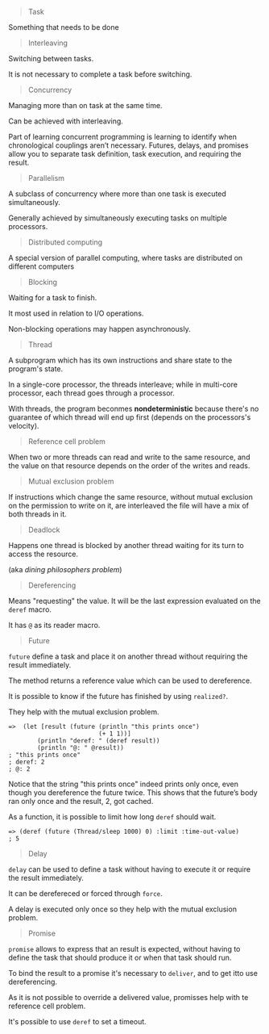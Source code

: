 > Task

Something that needs to be done

> Interleaving

Switching between tasks.

It is not necessary to complete a task before switching.

> Concurrency

Managing more than on task at the same time.

Can be achieved with interleaving.

Part of learning concurrent programming is learning to identify when chronological couplings aren’t necessary. Futures, delays, and promises allow you to separate task definition, task execution, and requiring the result.

> Parallelism

A subclass of concurrency where more than one task is executed simultaneously.

Generally achieved by simultaneously executing tasks on multiple processors.


> Distributed computing

A special version of parallel computing, where tasks are distributed on different computers

> Blocking

Waiting for a task to finish.

It most used in relation to I/O operations. 

Non-blocking operations may happen asynchronously.

> Thread

A subprogram which has its own instructions and share state to the program's state.

In a single-core processor, the threads interleave; while in multi-core processor, each thread goes through a processor.

With threads, the program beconmes **nondeterministic** because there's no guarantee of which thread will end up first (depends on the processors's velocity).

> Reference cell problem

When two or more threads can read and write to the same resource, and the value on that resource depends on the order of the writes and reads.

> Mutual exclusion problem

If instructions which change the same resource, without mutual exclusion on the permission to write on it, are interleaved the file will have a mix of both threads in it.

> Deadlock

Happens one thread is blocked by another thread waiting for its turn to access the resource.

(aka _dining philosophers problem_)

> Dereferencing

Means "requesting" the value. It will be the last expression evaluated on the `deref` macro.

It has `@` as its reader macro.

> Future

`future` define a task and place it on another thread without requiring the result immediately.

The method returns a reference value which can be used to dereference.

It is possible to know if the future has finished by using `realized?`.

They help with the mutual exclusion problem.

```
=>  (let [result (future (println "this prints once")
                         (+ 1 1))]
        (println "deref: " (deref result))
        (println "@: " @result))
; "this prints once"
; deref: 2
; @: 2
```

Notice that the string "this prints once" indeed prints only once, even though you dereference the future twice. This shows that the future’s body ran only once and the result, 2, got cached.

As a function, it is possible to limit how long `deref` should wait.

```
=> (deref (future (Thread/sleep 1000) 0) :limit :time-out-value)
; 5
```

> Delay

`delay` can be used to define a task without having to execute it or require the result immediately.

It can be derefereced or forced through `force`.

A delay is executed only once so they help with the mutual exclusion problem.

> Promise

`promise` allows to express that an result is expected, without having to define the task that should produce it or when that task should run.

To bind the result to a promise it's necessary to `deliver`, and to get itto use dereferencing.

As it is not possible to override a delivered value, promisses help with te reference cell problem.

It's possible to use `deref` to set a timeout.